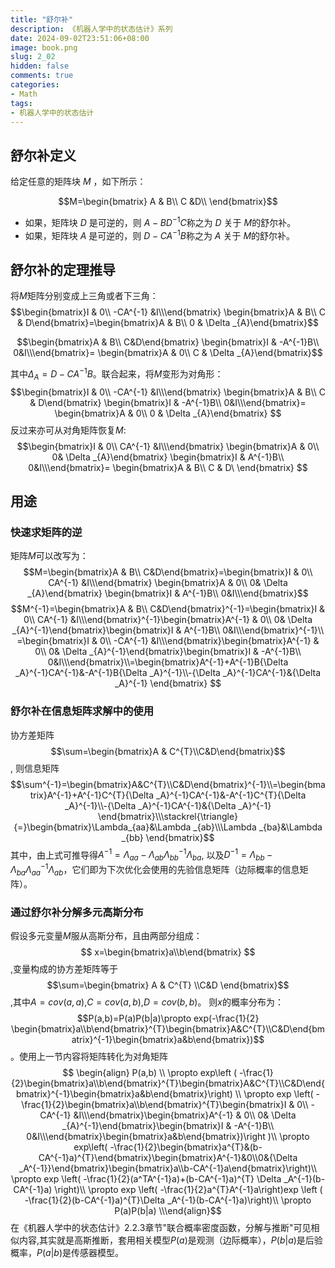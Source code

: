 ```yaml
---
title: "舒尔补"
description: 《机器人学中的状态估计》系列
date: 2024-09-02T23:51:06+08:00
image: book.png
slug: 2_02
hidden: false
comments: true
categories:
- Math
tags:
- 机器人学中的状态估计
---
```

## 舒尔补定义
给定任意的矩阵块 $M$ ，如下所示：

$$M=\begin{bmatrix} A & B\\  C &D\\ \end{bmatrix}$$
- 如果，矩阵块 $D$ 是可逆的，则 $A − B D^{-1}  C$称之为 $D$ 关于 $M$的舒尔补。
- 如果，矩阵块 $A$ 是可逆的，则 $D − CA^{-1}  B$称之为 $A$ 关于 $M$的舒尔补。
 
## 舒尔补的定理推导
将$M$矩阵分别变成上三角或者下三角：
$$\begin{bmatrix}I & 0\\ -CA^{-1} &I\\\end{bmatrix}
\begin{bmatrix}A & B\\ C & D\end{bmatrix}=\begin{bmatrix}A & B\\ 0 & \Delta _{A}\end{bmatrix}$$

$$\begin{bmatrix}A & B\\ C&D\end{bmatrix}
\begin{bmatrix}I & -A^{-1}B\\  0&I\\\end{bmatrix}=
\begin{bmatrix}A & 0\\ C & \Delta _{A}\end{bmatrix}$$

其中${\Delta _{A} =D-CA^{-1}B }$。联合起来，将${M}$变形为对角形：
$$\begin{bmatrix}I & 0\\ -CA^{-1} &I\\\end{bmatrix}
\begin{bmatrix}A & B\\ C & D\end{bmatrix}
\begin{bmatrix}I & -A^{-1}B\\  0&I\\\end{bmatrix}=
\begin{bmatrix}A & 0\\ 0 & \Delta _{A}\end{bmatrix}
$$
反过来亦可从对角矩阵恢复${M}$:
$$\begin{bmatrix}I & 0\\ CA^{-1} &I\\\end{bmatrix}
\begin{bmatrix}A & 0\\ 0& \Delta _{A}\end{bmatrix}
\begin{bmatrix}I & A^{-1}B\\  0&I\\\end{bmatrix}=
\begin{bmatrix}A & B\\ C & D\ \end{bmatrix}
$$
##  用途
### 快速求矩阵的逆
矩阵${M}$可以改写为：
$$M=\begin{bmatrix}A & B\\ C&D\end{bmatrix}=\begin{bmatrix}I & 0\\ CA^{-1} &I\\\end{bmatrix}
\begin{bmatrix}A & 0\\ 0& \Delta _{A}\end{bmatrix}
\begin{bmatrix}I & A^{-1}B\\  0&I\\\end{bmatrix}$$
$$M^{-1}=\begin{bmatrix}A & B\\ C&D\end{bmatrix}^{-1}=\begin{bmatrix}I & 0\\ CA^{-1} &I\\\end{bmatrix}^{-1}\begin{bmatrix}A^{-1} & 0\\ 0& \Delta _{A}^{-1}\end{bmatrix}\begin{bmatrix}I & A^{-1}B\\  0&I\\\end{bmatrix}^{-1}\\  =\begin{bmatrix}I & 0\\ -CA^{-1} &I\\\end{bmatrix}\begin{bmatrix}A^{-1} & 0\\ 0& \Delta _{A}^{-1}\end{bmatrix}\begin{bmatrix}I & -A^{-1}B\\  0&I\\\end{bmatrix}\\=\begin{bmatrix}A^{-1}+A^{-1}B{\Delta _A}^{-1}CA^{-1}&-A^{-1}B{\Delta _A}^{-1}\\-{\Delta _A}^{-1}CA^{-1}&{\Delta _A}^{-1} \end{bmatrix}
$$
### 舒尔补在信息矩阵求解中的使用

协方差矩阵$$\sum=\begin{bmatrix}A & C^{T}\\C&D\end{bmatrix}$$,
则信息矩阵$$\sum^{-1}=\begin{bmatrix}A&C^{T}\\C&D\end{bmatrix}^{-1}\\=\begin{bmatrix}A^{-1}+A^{-1}C^{T}{\Delta _A}^{-1}CA^{-1}&-A^{-1}C^{T}{\Delta _A}^{-1}\\-{\Delta _A}^{-1}CA^{-1}&{\Delta _A}^{-1} \end{bmatrix}\\\stackrel{\triangle}{=}\begin{bmatrix}\Lambda_{aa}&\Lambda _{ab}\\\Lambda _{ba}&\Lambda _{bb} \end{bmatrix}$$
其中，由上式可推导得$A^{-1}=\Lambda _{aa}-\Lambda _{ab}\Lambda _{bb}^{-1}\Lambda _{ba}$, 以及$D^{-1}=\Lambda _{bb}-\Lambda _{ba}\Lambda _{aa}^{-1}\Lambda _{ab}$，它们即为下次优化会使用的先验信息矩阵（边际概率的信息矩阵）。
### 通过舒尔补分解多元高斯分布
 假设多元变量$M$服从高斯分布，且由两部分组成：$$ x=\begin{bmatrix}a\\b\end{bmatrix} $$,变量构成的协方差矩阵等于$$\sum=\begin{bmatrix} A & C^{T} \\C&D \end{bmatrix}$$,其中$A=cov(a,a)$,$C=cov(a,b)$,$D=cov(b,b)$。
则$x$的概率分布为：
$$P(a,b)=P(a)P(b|a)\propto exp(-\frac{1}{2} \begin{bmatrix}a\\b\end{bmatrix}^{T}\begin{bmatrix}A&C^{T}\\C&D\end{bmatrix}^{-1}\begin{bmatrix}a&b\end{bmatrix})$$。使用上一节内容将矩阵转化为对角矩阵
$$ \begin{align}
P(a,b) \\ 
\propto  exp\left (  -\frac{1}{2}\begin{bmatrix}a\\b\end{bmatrix}^{T}\begin{bmatrix}A&C^{T}\\C&D\end{bmatrix}^{-1}\begin{bmatrix}a&b\end{bmatrix}\right) \\
  \propto exp \left( -\frac{1}{2}\begin{bmatrix}a\\b\end{bmatrix}^{T}\begin{bmatrix}I & 0\\ -CA^{-1} &I\\\end{bmatrix}\begin{bmatrix}A^{-1} & 0\\ 0& \Delta _{A}^{-1}\end{bmatrix}\begin{bmatrix}I & -A^{-1}B\\  0&I\\\end{bmatrix}\begin{bmatrix}a&b\end{bmatrix})\right )\\
  \propto exp\left( -\frac{1}{2}\begin{bmatrix}a^{T}&(b-CA^{-1}a)^{T}\end{bmatrix}\begin{bmatrix}A^{-1}&0\\0&{\Delta _A^{-1}}\end{bmatrix}\begin{bmatrix}a\\b-CA^{-1}a\end{bmatrix}\right)\\
  \propto exp \left( -\frac{1}{2}(a^TA^{-1}a)+(b-CA^{-1}a)^{T} \Delta _A^{-1}(b-CA^{-1}a) \right)\\
  \propto exp \left( -\frac{1}{2}a^{T}A^{-1}a\right)exp \left ( -\frac{1}{2}(b-CA^{-1}a)^{T}\Delta _A^{-1}(b-CA^{-1}a)\right)\\
  \propto P(a)P(b|a)
  \\\end{align}$$
  在《机器人学中的状态估计》2.2.3章节"联合概率密度函数，分解与推断"可见相似内容,其实就是高斯推断，套用相关模型$P(a)$是观测（边际概率），$P(b|a)$是后验概率，$P(a|b)$是传感器模型。